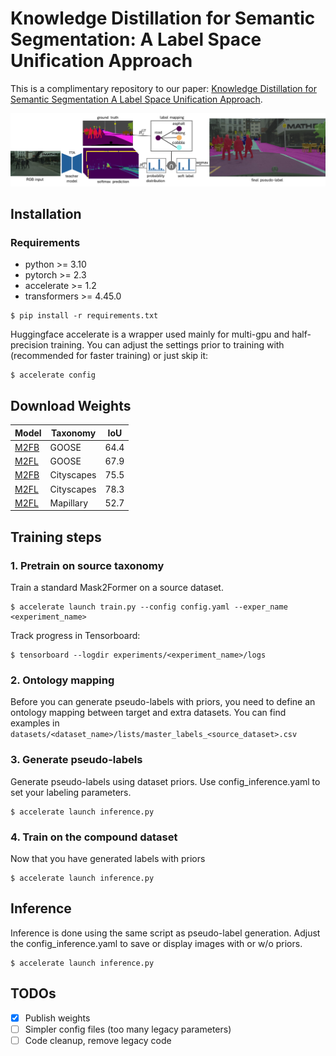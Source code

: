 # Knowledge Distillation for Semantic Segmentation: A Label Space Unification Approach

This is a complimentary repository to our paper: [Knowledge Distillation for Semantic Segmentation A Label Space Unification Approach](https://arxiv.org/abs/2502.19177).

![method](figures/method.png)


## Installation
### Requirements
- python >= 3.10
- pytorch >= 2.3
- accelerate >= 1.2
- transformers >= 4.45.0 

```
$ pip install -r requirements.txt
```


Huggingface accelerate is a wrapper used mainly for multi-gpu and half-precision training.
You can adjust the settings prior to training with (recommended for faster training) or just skip it:
```
$ accelerate config
```


## Download Weights

| Model | Taxonomy   | IoU  |
|-------|------------|------|
| [M2FB](https://huggingface.co/antopost/data-priors/resolve/main/23_best.pth?download=true)  | GOOSE      | 64.4 |
| [M2FL](https://huggingface.co/antopost/data-priors/resolve/main/64_best.pth?download=true)  | GOOSE      | 67.9 |
| [M2FB](https://huggingface.co/antopost/data-priors/resolve/main/24_best.pth?download=true)  | Cityscapes | 75.5 |
| [M2FL](https://huggingface.co/antopost/data-priors/resolve/main/12_best.pth?download=true)  | Cityscapes | 78.3 |
| [M2FL](https://huggingface.co/antopost/data-priors/resolve/main/40.pth?download=true)  | Mapillary  | 52.7 |


## Training steps


### 1. Pretrain on source taxonomy

Train a standard Mask2Former on a source dataset.
```
$ accelerate launch train.py --config config.yaml --exper_name <experiment_name>
```
Track progress in Tensorboard:
```
$ tensorboard --logdir experiments/<experiment_name>/logs
```

### 2. Ontology mapping

Before you can generate pseudo-labels with priors, you need to define an ontology mapping between target and extra datasets.
You can find examples in `datasets/<dataset_name>/lists/master_labels_<source_dataset>.csv`

### 3. Generate pseudo-labels
Generate pseudo-labels using dataset priors.
Use config_inference.yaml to set your labeling parameters.
```
$ accelerate launch inference.py
```

### 4. Train on the compound dataset
Now that you have generated labels with priors
```
$ accelerate launch inference.py
```

## Inference

Inference is done using the same script as pseudo-label generation.
Adjust the config_inference.yaml to save or display images with or w/o priors.
```
$ accelerate launch inference.py
```


## TODOs

- [x] Publish weights
- [ ] Simpler config files (too many legacy parameters)
- [ ] Code cleanup, remove legacy code
